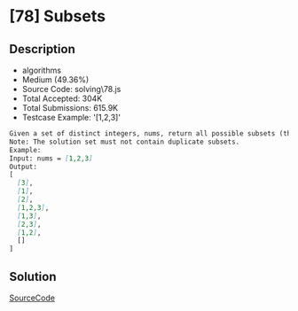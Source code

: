 # [78] Subsets

## Description

* algorithms
* Medium (49.36%)
* Source Code:       solving\78.js
* Total Accepted:    304K
* Total Submissions: 615.9K
* Testcase Example:  '[1,2,3]'

```md
Given a set of distinct integers, nums, return all possible subsets (the power set).
Note: The solution set must not contain duplicate subsets.
Example:
Input: nums = [1,2,3]
Output:
[
  [3],
  [1],
  [2],
  [1,2,3],
  [1,3],
  [2,3],
  [1,2],
  []
]

```

## Solution

[SourceCode](./solution.js)